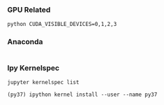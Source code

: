 ### GPU Related

```
python CUDA_VISIBLE_DEVICES=0,1,2,3
```

### Anaconda

```

```

### Ipy Kernelspec

```
jupyter kernelspec list

(py37) ipython kernel install --user --name py37
```

